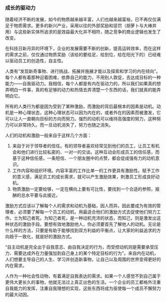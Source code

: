 ### 成长的驱动力

随着经济不断的发展，如今的物质越来越丰富，人们也越来越富裕，已不再仅仅满足于物质需求。更多的新兴产业，采用以往的外部奖励和惩罚（胡萝卜与大棒并用）与这些新实体所追求的是效益最大化并不相符，随之竞争的商业逻辑也发生了改变。

在科技日新月异的环境下，企业的发展需要不断的创新，提高运转效率，而在这样的需求之前，仅仅通过物质奖励（该给的要给足，给到位，给在阳光下的）已经难以驱动员工的创造性，自主性。

人类有“发现新奇事物、进行挑战、拓展并施展才能以及探索和学习的内在倾向”。每个人都有着那种迎着困难，依靠自己的能力，不用别人敦促，去达成目标的一种能力——自我驱动力。我相信，每个人都是有内在驱动力的，所以我们如果真的想弄明白一件事，真的有足够的动力和热情去弄清楚一个东西的话，我们就真的能弄明白它。

所有的人类行为都是因为受到了某种激励，而激励的背后最根本的因素是动机。动机是一种心理状态，这种心理状态可以因为内在的，或者外在的因素而被激发，它可以让人一直朝向目标的方向而努力。强烈的动机可以维持高强度的努力，这种努力可以非常持久。而一旦动机消失了，努力也随之消失。

人们的动机和激励一般来自于这样几个方面：

1. 来自于对于领导者的信任。有的领导者喜欢经常见到他们的员工，让员工有机会和他们进行比较私密的、一对一的交谈。这种互动会形成员工的信任感，而基于这种信任感，一条短信、一个朋友圈中的点赞，都会促成强有力的动机意识。
2. 工作内容和组织环境。内容丰富的工作比单一的工作更具有激励性。赋予工作的意义感，满足员工的成长需求，就可以产生激励效果，刺激员工形成良好动机。
3. 物质激励一定要给够，一定在横向上要有可比性，要找到一个合适的参照，报酬的总水平要与此接近。

激励方式应该以了解每个人的需求和动机为基础，因人而异。因此要成为有效的管理者，必须要了解每一个员工的动机，用最适合他们的激励方式去促使他们努力工作。士为知己者死。为知己者死，是一种动机充沛的状态，而知己，则是激发出这种状态的激励手段。要想有效地激励他人，你必须要首先了解他人的动机。无论是什么样的方法，只要是有助于能够找到双方利益的平衡点，让大家的利益追求的方向趋于一致化，就是好的激励方式。

“自主动机是完全出于自我意志、由自我决定的行为，而受控动机则是需要承受压力、需要达成外在力量强加到自己身上的某个特定目标的行为”。来自内在动机，人们想要主导自己的人生、学习并创造新事物，让自己以及周围的世界变得更好的内在需求。

人作为一种社会性动物，有着满足自我表达的需求。如果一个人感觉不到自己属于更伟大更长久的事物，他就无法过上真正出色的生活。一个企业的员工都格外注重自我能力的发挥，注重自我理想的实现，这些东西将成为驱使每一个成员不懈努力的最大动因。


